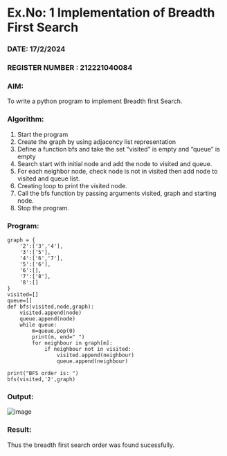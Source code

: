 # Ex.No: 1  Implementation of Breadth First Search 
### DATE: 17/2/2024                                                                   
### REGISTER NUMBER : 212221040084
### AIM: 
To write a python program to implement Breadth first Search. 
### Algorithm:
1. Start the program
2. Create the graph by using adjacency list representation
3. Define a function bfs and take the set “visited” is empty and “queue” is empty
4. Search start with initial node and add the node to visited and queue.
5. For each neighbor node, check node is not in visited then add node to visited and queue list.
6.  Creating loop to print the visited node.
7.   Call the bfs function by passing arguments visited, graph and starting node.
8.   Stop the program.
### Program:
```
graph = {
    '2':['3','4'],
    '3':['5'],
    '4':['6','7'],
    '5':['6'],
    '6':[],
    '7':['8'],
    '8':[]
}
visited=[]
queue=[]
def bfs(visited,node,graph):
    visited.append(node)
    queue.append(node)
    while queue:
        m=queue.pop(0)
        print(m, end=" ")
        for neighbour in graph[m]:
            if neighbour not in visited:
                visited.append(neighbour)
                queue.append(neighbour)

print("BFS order is: ")
bfs(visited,'2',graph) 
```
### Output:
![image](https://github.com/Kirthi-Niharika/AI_Lab_2023-24/assets/114135005/1b3a2ee9-e742-4bfd-807a-e6a775fc9cc8)

### Result:
Thus the breadth first search order was found sucessfully.

